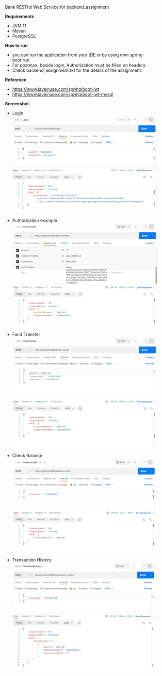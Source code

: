 Bank RESTful Web Service for backend_assignment

**Requirements**
- JVM 11
- Maven
- PostgreSQL

**How to run**
- you can run the application from your IDE or by using mvn spring-boot:run
- For postman, beside login, Authorization must be filled on headers.
- Check backend_assignment.txt for the details of the assignment.

**Reference**
- https://www.javainuse.com/spring/boot-jwt
- https://www.javainuse.com/spring/boot-jwt-mysql

**Screenshot**
- Login
  <img src="https://github.com/m-fachrizal/jwt-bank/blob/main/Screenshot/login.PNG"> <br/>

- Authorization example
  <img src="https://github.com/m-fachrizal/jwt-bank/blob/main/Screenshot/Authorization.png"> <br/>

- Fund Transfer
  <img src="https://github.com/m-fachrizal/jwt-bank/blob/main/Screenshot/fund_transfer.PNG"> <br/>

- Check Balance
  <img src="https://github.com/m-fachrizal/jwt-bank/blob/main/Screenshot/balance_check.PNG"> <br/>

- Transaction History
  <img src="https://github.com/m-fachrizal/jwt-bank/blob/main/Screenshot/transaction_history.PNG"> <br/>
